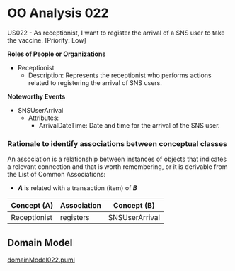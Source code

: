 # OO Analysis 022

US022 - As receptionist, I want to register the arrival of a SNS user to take the vaccine. [Priority: Low]

**Roles of People or Organizations**

* Receptionist
    - Description: Represents the receptionist who performs actions related to registering the arrival of SNS users.

**Noteworthy Events**

* SNSUserArrival
    - Attributes:
        - ArrivalDateTime: Date and time for the arrival of the SNS user.

### Rationale to identify associations between conceptual classes ###

An association is a relationship between instances of objects that indicates a relevant connection and that is worth remembering, or it is derivable from the List of Common Associations:

+ **_A_** is related with a transaction (item) of **_B_**

| Concept (A)      | Association | Concept (B) |
| ----------------- | ----------- | ------------ |
| Receptionist      | registers   | SNSUserArrival  |

## Domain Model

[domainModel022.puml](domainModel022.puml)
